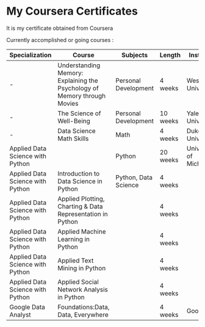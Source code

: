 ﻿# My Coursera Certificates
It is my certificate obtained from Coursera

Currently accomplished or going courses :

| Specialization  | Course  | Subjects | Length | Institute | Certificate | 
| --- | --- | --- | ---  | --- | --- |
|-|Understanding Memory: Explaining the Psychology of Memory through Movies|Personal Development | 4 weeks|Wesleyan University|https://www.coursera.org/account/accomplishments/certificate/NCVANPMSJ74N|
|-|The Science of Well-Being|Personal Development|10 weeks|Yale University| On going|
|-|Data Science Math Skills|Math|4 weeks | Duke University|https://coursera.org/share/194123ae20126f65239803467939d90c|
|Applied Data Science with Python||Python|20  weeks|University of Michigan|To be updated
|Applied Data Science with Python|Introduction to Data Science in Python|Python, Data Science|4 weeks||On going|
|Applied Data Science with Python|Applied Plotting, Charting & Data Representation in Python||4 weeks||Not yet|
|Applied Data Science with Python|Applied Machine Learning in Python||4 weeks||Not yet|
|Applied Data Science with Python|Applied Text Mining in Python||4 weeks||Not yet|
|Applied Data Science with Python|Applied Social Network Analysis in Python||4 weeks||Not yet|
|Google Data Analyst|Foundations:Data, Data, Everywhere||4 weeks|Google|https://www.coursera.org/account/accomplishments/certificate/Y39PTECREM8Y|
